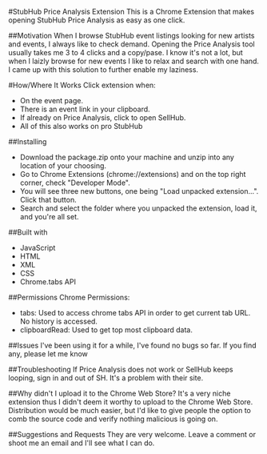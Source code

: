 #StubHub Price Analysis Extension
This is a Chrome Extension that makes opening StubHub Price Analysis as easy as one click.

##Motivation
When I browse StubHub event listings looking for new artists and events, I always like to check demand. Opening the Price
Analysis tool usually takes me 3 to 4 clicks and a copy/pase. I know it's not a lot, but when I laizly browse for new
events I like to relax and search with one hand. I came up with this solution to further enable my laziness.

#How/Where It Works
Click extension when:
- On the event page.
- There is an event link in your clipboard.
- If already on Price Analysis, click to open SellHub.
- All of this also works on pro StubHub

##Installing
- Download the package.zip onto your machine and unzip into any location of your choosing.
- Go to Chrome Extensions (chrome://extensions) and on the top right corner, check "Developer Mode".
- You will see three new buttons, one being "Load unpacked extension...". Click that button.
- Search and select the folder where you unpacked the extension, load it, and you're all set.

##Built with
- JavaScript
- HTML
- XML
- CSS
- Chrome.tabs API

##Permissions
Chrome Permissions:
- tabs: Used to access chrome tabs API in order to get current tab URL. No history is accessed.
- clipboardRead: Used to get top most clipboard data.

##Issues
I've been using it for a while, I've found no bugs so far. If you find any, please let me know

##Troubleshooting
If Price Analysis does not work or SellHub keeps looping, sign in and out of SH. It's a problem with their site.

##Why didn't I upload it to the Chrome Web Store?
It's a very niche extension thus I didn't deem it worthy to upload to the Chrome Web Store. Distribution
would be much easier, but I'd like to give people the option to comb the source code and verify nothing 
malicious is going on.

##Suggestions and Requests
They are very welcome. Leave a comment or shoot me an email and I'll see what I can do.